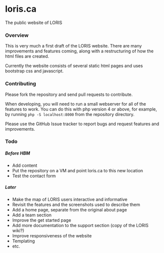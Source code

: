# loris.ca
The public website of LORIS

### Overview

This is very much a first draft of the LORIS website. There are many improvements and features coming, along with a restructuring of how the html files are created.

Currently the website consists of several static html pages and uses bootstrap css and javascript.

### Contributing

Please fork the repository and send pull requests to contribute.

When developing, you will need to run a small webserver for all of the features to work. You can do this with php version 4 or above, for example, by running `php -S localhost:8000` from the repository directory.

Please use the GitHub Issue tracker to report bugs and request features and improvements.

### Todo

##### Before HBM

- Add content
- Put the repository on a VM and point loris.ca to this new location
- Test the contact form

##### Later

- Make the map of LORIS users interactive and informative
- Revisit the features and the screenshots used to describe them
- Add a home page, separate from the original about page
- Add a team section
- Improve the get started page
- Add more documentation to the support section (copy of the LORIS wiki?)
- Improve responsiveness of the website
- Templating
- etc.
